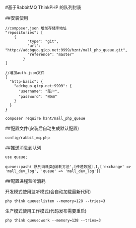 #基于RabbitMQ ThinkPHP 的队列封装

##安装使用

```
//composer.json 增加存储库地址
"repositories": [
    {
          "type": "git",
          "url": "http://adcbguo.gicp.net:9999/hznt/mall_php_queue.git",
          "reference": "master"
        }
]
```


```
//增加auth.json文件
{
  "http-basic": {
    "adcbguo.gicp.net:9999": {
      "username": "账户",
      "password": "密码"
    }
  }
}
```


```
composer require hznt/mall_php_queue
```
##配置文件(安装后自动生成默认配置)
```
config/rabbit_mq.php
```


##推送消息到队列

```
use queue;

queue::pash('队列消耗类@消耗方法',[传递数据],1,['exchange' => 'mall_dev_log', 'queue' => 'mall_dev_log'])
```




##配置进程监听消耗


开发模式使用监听模式(会自动加载最新代码)

```
php think queue:listen --memory=128 --tries=3
```

生产模式使用工作模式(代码发布需要重启)

```
php think queue:work --memory=128 --tries=3
```

















